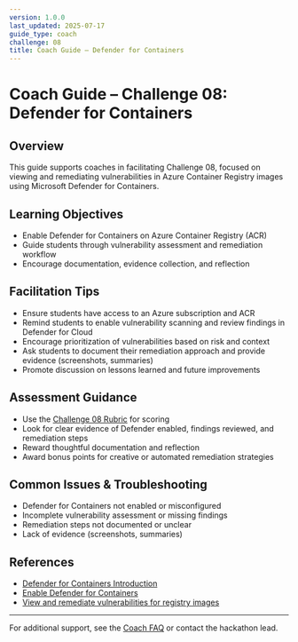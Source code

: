 ```yaml
---
version: 1.0.0
last_updated: 2025-07-17
guide_type: coach
challenge: 08
title: Coach Guide – Defender for Containers
---
```


# Coach Guide – Challenge 08: Defender for Containers

## Overview
This guide supports coaches in facilitating Challenge 08, focused on viewing and remediating vulnerabilities in Azure Container Registry images using Microsoft Defender for Containers.

## Learning Objectives
- Enable Defender for Containers on Azure Container Registry (ACR)
- Guide students through vulnerability assessment and remediation workflow
- Encourage documentation, evidence collection, and reflection

## Facilitation Tips
- Ensure students have access to an Azure subscription and ACR
- Remind students to enable vulnerability scanning and review findings in Defender for Cloud
- Encourage prioritization of vulnerabilities based on risk and context
- Ask students to document their remediation approach and provide evidence (screenshots, summaries)
- Promote discussion on lessons learned and future improvements

## Assessment Guidance
- Use the [Challenge 08 Rubric](../student-guide/Challenge-08-rubric.md) for scoring
- Look for clear evidence of Defender enabled, findings reviewed, and remediation steps
- Reward thoughtful documentation and reflection
- Award bonus points for creative or automated remediation strategies

## Common Issues & Troubleshooting
- Defender for Containers not enabled or misconfigured
- Incomplete vulnerability assessment or missing findings
- Remediation steps not documented or unclear
- Lack of evidence (screenshots, summaries)

## References
- [Defender for Containers Introduction](https://learn.microsoft.com/en-us/azure/defender-for-cloud/defender-for-containers-introduction)
- [Enable Defender for Containers](https://learn.microsoft.com/en-us/azure/defender-for-cloud/defender-for-containers-enable)
- [View and remediate vulnerabilities for registry images](https://learn.microsoft.com/en-us/azure/defender-for-cloud/view-and-remediate-vulnerability-registry-images)

---

For additional support, see the [Coach FAQ](./FAQ.md) or contact the hackathon lead.
